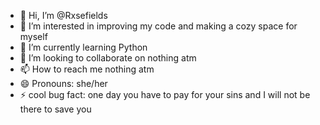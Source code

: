 - 👋 Hi, I’m @Rxsefields
- 👀 I’m interested in improving my code and making a cozy space for myself
- 🌱 I’m currently learning Python
- 💞️ I’m looking to collaborate on nothing atm
- 📫 How to reach me nothing atm
- 😄 Pronouns: she/her
- ⚡ cool bug fact: one day you have to pay for your sins and I will not be there to save you

<!---
Rxsefields/Rxsefields is a ✨ special ✨ repository because its `README.md` (this file) appears on your GitHub profile.
You can click the Preview link to take a look at your changes.
--->
